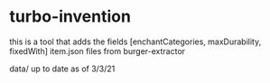 ﻿# turbo-invention
this is a tool that adds the fields [enchantCategories, maxDurability, fixedWith] item.json files from burger-extractor

data/ up to date as of 3/3/21
